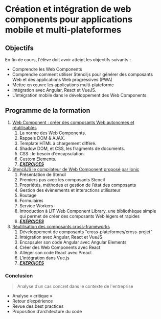 # Création et intégration de web components pour applications mobile et multi-plateformes

## Objectifs

En fin de cours, l'élève doit avoir atteint les objectifs suivants :

- Comprendre les Web Components
- Comprendre comment utiliser Stenciljs pour générer des composants Web et des applications Web progressives (PWA)
- Mettre en œuvre les applications multi-plateforme
- Intégration avec Angular, React et VueJS.
- L’intégration mobile dans le développement des Web Components

## Programme de la formation

1. [Web Component : créer des composants Web autonomes et réutilisables](./01-standards.html)
   1. La norme des Web Components.
   1. Rappels DOM & AJAX.
   1. Template HTML à chargement différé.
   1. Shadow DOM, et CSS, les fragments de documents.
   1. CSS : le besoin d'encapsulation.
   1. Custom Elements.
   1. [**_EXERCICES_**](./exercices/EX01-standards.html)
2. [StencilJS le compilateur de Web Component proposé par Ionic](./02-stenciljs.md)
   1. Présentation de Stencil
   1. Premiers pas avec les composants Stencil
   1. Propriétés, méthodes et gestion de l’état des composants
   1. Gestion des évènements et interactions utilisateur
   1. Routage
   1. Formulaires
   1. Service Workers
   1. Introduction à LIT Web Component Library, une bibliothèque simple qui permet de créer des composants Web légers et rapides
   1. [**_EXERCICES_**](./exercices/EX02-stencil.md)
3. [Réutilisation des composants cross-frameworks](./03-interop.md)
   1. Développement de composants "cross-plateformes/cross-projet"
   1. Intégration avec Angular, React et VueJS
   1. Encapsuler son code Angular avec Angular Elements
   1. Créer des Web Components avec React
   1. Alléger son code React avec Preact
   1. L'intégration dans Vue.js
   1. [**_EXERCICES_**](./exercices/EX03-interop_correction.md)

### Conclusion

> Analyse d’un cas concret dans le contexte de l'entreprise

- Analyse « critique »
- Retour d’expérience
- Revue des best practices
- Proposition d’architecture du code
